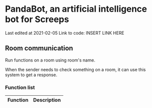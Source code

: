 # PandaBot, an artificial intelligence bot for Screeps

Last edited at 2021-02-05
Link to code: INSERT LINK HERE

## Room communication

Run functions on a room using room's name.

When the sender needs to check something on a room, it can use this system to get a response.

### Function list

| Function      | Description                |
|---------------|:--------------------------:|
